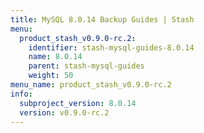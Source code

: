 ```yaml
---
title: MySQL 8.0.14 Backup Guides | Stash
menu:
  product_stash_v0.9.0-rc.2:
    identifier: stash-mysql-guides-8.0.14
    name: 8.0.14
    parent: stash-mysql-guides
    weight: 50
menu_name: product_stash_v0.9.0-rc.2
info:
  subproject_version: 8.0.14
  version: v0.9.0-rc.2
---
```


